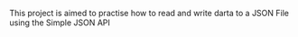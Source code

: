 This project is aimed to practise how to read and write darta to a JSON File using the Simple JSON API